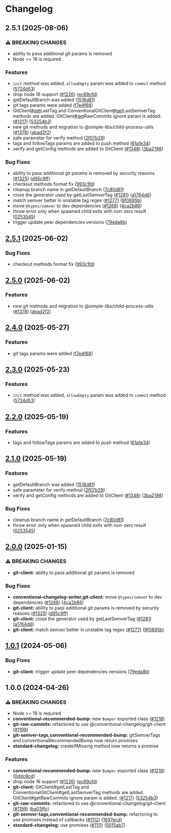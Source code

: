 # Changelog

## 2.5.1 (2025-08-06)

### ⚠ BREAKING CHANGES

* ability to pass additional git params is removed
* Node >= 18 is required

### Features

* `init` method was added, `allowEmpty` param was added to `commit` method ([5724d53](https://github.com/Berkmann18/conventional-changelog/commit/5724d5337f9f234f948eb1d5a1f2681d74467048))
* drop node 16 support ([#1226](https://github.com/Berkmann18/conventional-changelog/issues/1226)) ([ec69cfd](https://github.com/Berkmann18/conventional-changelog/commit/ec69cfdf0040f73ec0eadc4779c37874e71f3dff))
* getDefaultBranch was added ([1518d81](https://github.com/Berkmann18/conventional-changelog/commit/1518d810172e2d965825ca4b145eb97d4cb3aee4))
* git tags params were added ([f7e4f68](https://github.com/Berkmann18/conventional-changelog/commit/f7e4f68d802416743299ee246eeab52262524c01))
* GitClient[#get](https://github.com/Berkmann18/conventional-changelog/issues/get)LastTag and ConventionalGitClient[#get](https://github.com/Berkmann18/conventional-changelog/issues/get)LastSemverTag methods are added. GitClient[#get](https://github.com/Berkmann18/conventional-changelog/issues/get)RawCommits ignore param is added. ([#1217](https://github.com/Berkmann18/conventional-changelog/issues/1217)) ([53254b3](https://github.com/Berkmann18/conventional-changelog/commit/53254b3e14258e1f6779a2b4462199dda630f96e))
* new git methods and migration to @simple-libs/child-process-utils ([#1378](https://github.com/Berkmann18/conventional-changelog/issues/1378)) ([abad2f2](https://github.com/Berkmann18/conventional-changelog/commit/abad2f2ca2b44fe12265bea17fb485c63ecb84f7))
* safe parameter for verify method ([2f07b29](https://github.com/Berkmann18/conventional-changelog/commit/2f07b29c782fc8b64528fd3cf442b83b2b85b056))
* tags and followTags params are added to push method ([61a1e34](https://github.com/Berkmann18/conventional-changelog/commit/61a1e3499f86344baa8f5cae22236449941ab438))
* verify and getConfig methods are added to GitClient ([#1348](https://github.com/Berkmann18/conventional-changelog/issues/1348)) ([3ba2198](https://github.com/Berkmann18/conventional-changelog/commit/3ba21989273c9279bdd283e1c9ef5d338e8df858))

### Bug Fixes

* ability to pass additional git params is removed by security reasons ([#1325](https://github.com/Berkmann18/conventional-changelog/issues/1325)) ([d95c9ff](https://github.com/Berkmann18/conventional-changelog/commit/d95c9ffac05af58228bd89fa0ba37ad65741c6a2))
* checkout methods format fix ([993c1fd](https://github.com/Berkmann18/conventional-changelog/commit/993c1fdde78f6064f2f97bc002471bbd28722e49))
* cleanup branch name in getDefaultBranch ([7c80d81](https://github.com/Berkmann18/conventional-changelog/commit/7c80d813ea11152300fb4282338148724cbd7e68))
* close the generator used by getLastSemverTag ([#1281](https://github.com/Berkmann18/conventional-changelog/issues/1281)) ([a1764d6](https://github.com/Berkmann18/conventional-changelog/commit/a1764d61ef85244563b3a46215007fdae8083f8b))
* match semver better in unstable tag regex ([#1277](https://github.com/Berkmann18/conventional-changelog/issues/1277)) ([9f0895b](https://github.com/Berkmann18/conventional-changelog/commit/9f0895bed4c4eab6d3788f9843ed087ceb219adf))
* move `@types/semver` to dev dependencies ([#1268](https://github.com/Berkmann18/conventional-changelog/issues/1268)) ([4ca2b86](https://github.com/Berkmann18/conventional-changelog/commit/4ca2b86ebe22f312ebc492eead0ad859e519f43b))
* throw error only when spawned child exits with non-zero result ([0253545](https://github.com/Berkmann18/conventional-changelog/commit/0253545806cc93d1da900f507f1770d97734fb3f))
* trigger update peer dependencies versions ([79eda8b](https://github.com/Berkmann18/conventional-changelog/commit/79eda8b2ef17a11b8d6a44a587cdbb27e273e479))

## [2.5.1](https://github.com/conventional-changelog/conventional-changelog/compare/git-client-v2.5.0...git-client-v2.5.1) (2025-06-02)

### Bug Fixes

* checkout methods format fix ([993c1fd](https://github.com/conventional-changelog/conventional-changelog/commit/993c1fdde78f6064f2f97bc002471bbd28722e49))

## [2.5.0](https://github.com/conventional-changelog/conventional-changelog/compare/git-client-v2.4.0...git-client-v2.5.0) (2025-06-02)

### Features

* new git methods and migration to @simple-libs/child-process-utils ([#1378](https://github.com/conventional-changelog/conventional-changelog/issues/1378)) ([abad2f2](https://github.com/conventional-changelog/conventional-changelog/commit/abad2f2ca2b44fe12265bea17fb485c63ecb84f7))

## [2.4.0](https://github.com/conventional-changelog/conventional-changelog/compare/git-client-v2.3.0...git-client-v2.4.0) (2025-05-27)

### Features

* git tags params were added ([f7e4f68](https://github.com/conventional-changelog/conventional-changelog/commit/f7e4f68d802416743299ee246eeab52262524c01))

## [2.3.0](https://github.com/conventional-changelog/conventional-changelog/compare/git-client-v2.2.0...git-client-v2.3.0) (2025-05-23)

### Features

* `init` method was added, `allowEmpty` param was added to `commit` method ([5724d53](https://github.com/conventional-changelog/conventional-changelog/commit/5724d5337f9f234f948eb1d5a1f2681d74467048))

## [2.2.0](https://github.com/conventional-changelog/conventional-changelog/compare/git-client-v2.1.0...git-client-v2.2.0) (2025-05-19)

### Features

* tags and followTags params are added to push method ([61a1e34](https://github.com/conventional-changelog/conventional-changelog/commit/61a1e34))

## [2.1.0](https://github.com/conventional-changelog/conventional-changelog/compare/git-client-v2.0.0...git-client-v2.1.0) (2025-05-19)

### Features

* getDefaultBranch was added ([1518d81](https://github.com/conventional-changelog/conventional-changelog/commit/1518d81))
* safe parameter for verify method ([2f07b29](https://github.com/conventional-changelog/conventional-changelog/commit/2f07b29))
* verify and getConfig methods are added to GitClient ([#1348](https://github.com/conventional-changelog/conventional-changelog/issues/1348)) ([3ba2198](https://github.com/conventional-changelog/conventional-changelog/commit/3ba2198))

### Bug Fixes

* cleanup branch name in getDefaultBranch ([7c80d81](https://github.com/conventional-changelog/conventional-changelog/commit/7c80d81))
* throw error only when spawned child exits with non-zero result ([0253545](https://github.com/conventional-changelog/conventional-changelog/commit/0253545))

## [2.0.0](https://github.com/conventional-changelog/conventional-changelog/compare/git-client-v1.0.1...git-client-v2.0.0) (2025-01-15)

### ⚠ BREAKING CHANGES

* **git-client:** ability to pass additional git params is removed

### Bug Fixes

* **conventional-changelog-writer,git-client:** move `@types/semver` to dev dependencies ([#1268](https://github.com/conventional-changelog/conventional-changelog/issues/1268)) ([4ca2b86](https://github.com/conventional-changelog/conventional-changelog/commit/4ca2b86ebe22f312ebc492eead0ad859e519f43b))
* **git-client:** ability to pass additional git params is removed by security reasons ([#1325](https://github.com/conventional-changelog/conventional-changelog/issues/1325)) ([d95c9ff](https://github.com/conventional-changelog/conventional-changelog/commit/d95c9ffac05af58228bd89fa0ba37ad65741c6a2))
* **git-client:** close the generator used by getLastSemverTag ([#1281](https://github.com/conventional-changelog/conventional-changelog/issues/1281)) ([a1764d6](https://github.com/conventional-changelog/conventional-changelog/commit/a1764d61ef85244563b3a46215007fdae8083f8b))
* **git-client:** match semver better in unstable tag regex ([#1277](https://github.com/conventional-changelog/conventional-changelog/issues/1277)) ([9f0895b](https://github.com/conventional-changelog/conventional-changelog/commit/9f0895bed4c4eab6d3788f9843ed087ceb219adf))

## [1.0.1](https://github.com/conventional-changelog/conventional-changelog/compare/git-client-v1.0.0...git-client-v1.0.1) (2024-05-06)

### Bug Fixes

* **git-client:** trigger update peer dependencies versions ([79eda8b](https://github.com/conventional-changelog/conventional-changelog/commit/79eda8b2ef17a11b8d6a44a587cdbb27e273e479))

## 1.0.0 (2024-04-26)

### ⚠ BREAKING CHANGES

* Node >= 18 is required
* **conventional-recommended-bump:** new `Bumper` exported class ([#1218](https://github.com/conventional-changelog/conventional-changelog/issues/1218))
* **git-raw-commits:** refactored to use @conventional-changelog/git-client ([#1199](https://github.com/conventional-changelog/conventional-changelog/issues/1199))
* **git-semver-tags,conventional-recommended-bump:** gitSemverTags and conventionalRecommendedBump now return promises
* **standard-changelog:** createIfMissing method now returns a promise

### Features

* **conventional-recommended-bump:** new `Bumper` exported class ([#1218](https://github.com/conventional-changelog/conventional-changelog/issues/1218)) ([0ddc8cd](https://github.com/conventional-changelog/conventional-changelog/commit/0ddc8cdceb91f838f9f73e0bff8e3f140176a13a))
* drop node 16 support ([#1226](https://github.com/conventional-changelog/conventional-changelog/issues/1226)) ([ec69cfd](https://github.com/conventional-changelog/conventional-changelog/commit/ec69cfdf0040f73ec0eadc4779c37874e71f3dff))
* **git-client:** GitClient#getLastTag and ConventionalGitClient#getLastSemverTag methods are added. GitClient#getRawCommits ignore param is added. ([#1217](https://github.com/conventional-changelog/conventional-changelog/issues/1217)) ([53254b3](https://github.com/conventional-changelog/conventional-changelog/commit/53254b3e14258e1f6779a2b4462199dda630f96e))
* **git-raw-commits:** refactored to use @conventional-changelog/git-client ([#1199](https://github.com/conventional-changelog/conventional-changelog/issues/1199)) ([ba03ffc](https://github.com/conventional-changelog/conventional-changelog/commit/ba03ffc3c05e794db48b18a508f296d4d662a5d9))
* **git-semver-tags,conventional-recommended-bump:** refactoring to use promises instead of callbacks ([#1112](https://github.com/conventional-changelog/conventional-changelog/issues/1112)) ([1697ecd](https://github.com/conventional-changelog/conventional-changelog/commit/1697ecdf4c2329732e612cc1bd3323e84f046f3a))
* **standard-changelog:** use promises ([#1111](https://github.com/conventional-changelog/conventional-changelog/issues/1111)) ([5015ab7](https://github.com/conventional-changelog/conventional-changelog/commit/5015ab71de7a3db9cbcbbabd0cc25502f1cd0109))
